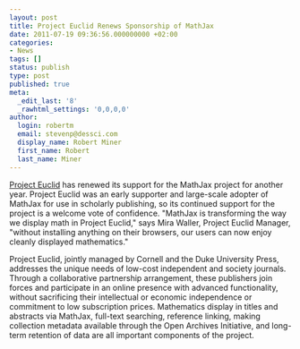```yaml
---
layout: post
title: Project Euclid Renews Sponsorship of MathJax
date: 2011-07-19 09:36:56.000000000 +02:00
categories:
- News
tags: []
status: publish
type: post
published: true
meta:
  _edit_last: '8'
  _rawhtml_settings: '0,0,0,0'
author:
  login: robertm
  email: stevenp@dessci.com
  display_name: Robert Miner
  first_name: Robert
  last_name: Miner
---
```


[Project Euclid](http://projecteuclid.org) has renewed its support for the MathJax project for another year. Project Euclid was an early supporter and large-scale adopter of MathJax for use in scholarly publishing, so its continued support for the project is a welcome vote of confidence. "MathJax is transforming the way we display math in Project Euclid," says Mira Waller, Project Euclid Manager, "without installing anything on their browsers, our users can now enjoy cleanly displayed mathematics."

Project Euclid, jointly managed by Cornell and the Duke University Press, addresses the unique needs of low-cost independent and society journals. Through a collaborative partnership arrangement, these publishers join forces and participate in an online presence with advanced functionality, without sacrificing their intellectual or economic independence or commitment to low subscription prices. Mathematics display in titles and abstracts via MathJax, full-text searching, reference linking, making collection metadata available through the Open Archives Initiative, and long-term retention of data are all important components of the project.